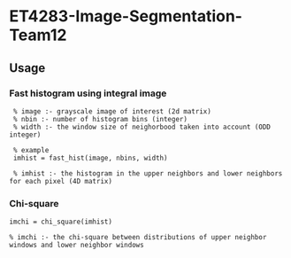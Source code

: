 # ET4283-Image-Segmentation-Team12

## Usage

### Fast histogram using integral image

```
 % image :- grayscale image of interest (2d matrix)
 % nbin :- number of histogram bins (integer)
 % width :- the window size of neighorbood taken into account (ODD integer)
 
 % example
 imhist = fast_hist(image, nbins, width)
 
 % imhist :- the histogram in the upper neighbors and lower neighbors for each pixel (4D matrix)

```

### Chi-square

```
imchi = chi_square(imhist)

% imchi :- the chi-square between distributions of upper neighbor windows and lower neighbor windows
```
